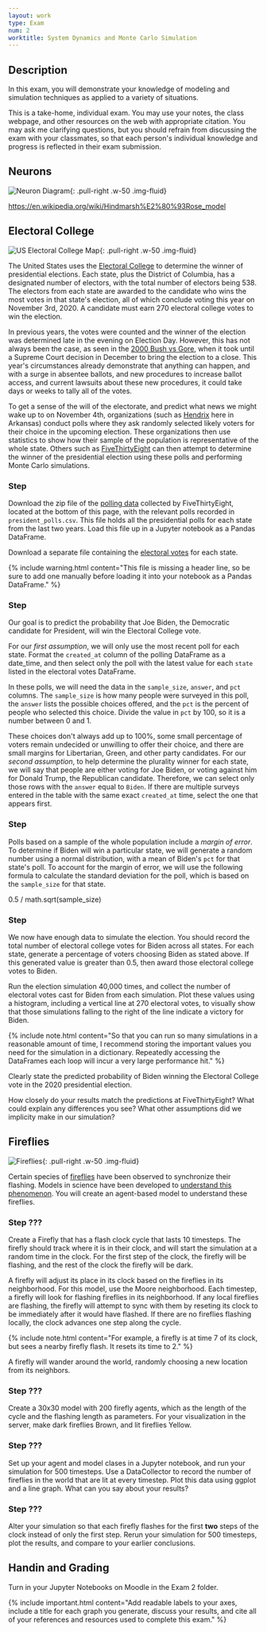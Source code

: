 ```yaml
---
layout: work
type: Exam
num: 2
worktitle: System Dynamics and Monte Carlo Simulation
---
```


## Description

In this exam, you will demonstrate your knowledge of modeling and simulation
techniques as applied to a variety of situations.

This is a take-home,
individual exam. You may use your notes, the class webpage, and other
resources on the web with appropriate citation.
You may ask me clarifying questions, but you should refrain from discussing
the exam with your classmates, so that each person's individual knowledge and
progress is reflected in their exam submission.

## Neurons

![Neuron Diagram](../assets/images/neuron.png){: .pull-right .w-50 .img-fluid}

https://en.wikipedia.org/wiki/Hindmarsh%E2%80%93Rose_model

## Electoral College

![US Electoral College Map](../assets/images/ec.png){: .pull-right .w-50 .img-fluid}

The United States uses the [Electoral College](https://en.wikipedia.org/wiki/United_States_Electoral_College) to determine the winner of presidential elections.
Each state, plus the District of Columbia, has a designated number of electors, with the total number of electors being 538. The electors from each state are awarded to the candidate who wins the most votes in that state's election, all of which conclude voting this year on November 3rd, 2020. A candidate must earn 270 electoral college votes to win the election.

In previous years, the votes were counted and the winner of the
election was determined late in the evening on Election Day. However, this has not always been the case, as seen in the [2000 Bush vs Gore](https://en.wikipedia.org/wiki/Bush_v._Gore), when it took until a Supreme Court decision in December to bring the election to a close. This year's circumstances already demonstrate that anything can happen, and with a surge in absentee ballots, and new procedures to increase ballot access, and current lawsuits about these new procedures, it could take days or weeks to tally all of the votes.

To get a sense of the will of the electorate, and predict what news we might wake up to on November 4th, organizations (such as [Hendrix](https://www.hendrix.edu/news/news.aspx?id=86521) here in Arkansas)
conduct polls where they ask randomly selected likely voters for their choice in the upcoming election.
These organizations then use statistics to show how their sample of the population is representative of the whole state. Others such as [FiveThirtyEight](https://fivethirtyeight.com/) can then attempt to determine the winner of the presidential election using these polls and performing Monte Carlo simulations.

### Step

Download the zip file of the [polling data](https://projects.fivethirtyeight.com/2020-election-forecast/) collected by FiveThirtyEight, located at the bottom of this page, with the relevant polls recorded in `president_polls.csv`. This file holds all the presidential polls for each state from the last two years. Load this file up in a Jupyter notebook as a Pandas DataFrame.

Download a separate file containing the [electoral votes](https://raw.githubusercontent.com/chris-taylor/USElection/master/data/electoral-college-votes.csv) for each state.

{% include warning.html content="This file is missing a header line, so be sure to add one manually before loading it into your notebook as a Pandas DataFrame." %}

### Step

Our goal is to predict the probability that Joe Biden, the Democratic candidate for President, will win the Electoral College vote.

For our *first assumption*, we will only use the most recent poll for each state. Format the `created_at` column of the polling DataFrame as a date_time,
and then select only the poll with the latest value for each `state` listed in the electoral votes DataFrame.

In these polls, we will need the data in the `sample_size`, `answer`, and `pct` columns. The `sample_size` is how many people were surveyed in this poll, the `answer` lists the possible choices offered, and the `pct` is the percent of
people who selected this choice. Divide the value in `pct` by 100, so it is a number between 0 and 1.

These choices don't always add up to 100%, some
small percentage of voters remain undecided or unwilling to offer their choice, and there are small margins for Libertarian, Green, and other party candidates.
For our *second assumption*, to help determine the plurality winner for each state, we will say that people are either voting for Joe Biden, or voting against him for Donald Trump, the Republican candidate. Therefore, we can select only those rows with the `answer` equal to `Biden`. If there are multiple surveys entered in the table with the same exact `created_at` time, select the one that appears first.

### Step

Polls based on a sample of the whole population include a *margin of error*. To determine if Biden will win a particular state, we will generate a random number using a normal distribution, with a mean of Biden's `pct` for that state's poll.
To account for the margin of error, we will use the following formula to calculate the standard deviation for the poll, which is based on the `sample_size` for that state.

0.5 / math.sqrt(sample_size)

### Step

We now have enough data to simulate the election. You should record the total number of electoral college votes for Biden across all states. For each state, generate a percentage of voters choosing Biden as stated above. If this generated value is greater than 0.5, then award those electoral college votes to Biden.

Run the election simulation 40,000 times, and collect the number of electoral votes
cast for Biden from each simulation. Plot these values using a histogram, including a vertical line at 270 electoral votes, to visually show that those simulations falling to the right of the line indicate a victory for Biden.

{% include note.html content="So that you can run so many simulations in a reasonable amount of time, I recommend storing the important values you need for the simulation in a dictionary. Repeatedly accessing the DataFrames each loop will incur a very large performance hit." %}

Clearly state the predicted probability of Biden winning the Electoral College vote in the 2020 presidential election.

How closely do your results match the predictions at FiveThirtyEight?
What could explain any differences you see? What other assumptions did we implicity make in our simulation?

## Fireflies

![Fireflies](../assets/images/firefliespublicdomain.jpg){: .pull-right .w-50 .img-fluid}

Certain species of
[fireflies](https://www.nps.gov/grsm/learn/nature/fireflies.htm) have been observed to synchronize their flashing. Models in science have been developed to
[understand this phenomenon](http://users.uoa.gr/~pjioannou/nonlin/fireflysychronization.pdf). You will create an agent-based model to understand these fireflies.

### Step ???

Create a Firefly that has a flash clock cycle that lasts 10 timesteps. The firefly should track where it is in their clock, and will start the simulation at a random time in the clock. For the first step of the clock, the firefly will be flashing, and the rest of the clock the firefly will be dark.

A firefly will adjust its place in its clock based on the fireflies in its neighborhood. For this model, use the Moore neighborhood. Each timestep, a firefly will look for flashing fireflies in its neighborhood. If any local fireflies are flashing, the firefly will attempt to sync with them by reseting its clock to be immediately after it would have flashed. If there are no fireflies flashing locally, the clock advances one step along the cycle.

{% include note.html content="For example, a firefly is at time 7 of its clock, but sees a nearby firefly flash. It resets its time to 2." %}

A firefly will wander around the world, randomly choosing a new location from its neighbors.

### Step ???

Create a 30x30 model with 200 firefly agents, which as the length of the cycle and the flashing length as parameters. For your visualization in the server, make dark fireflies Brown, and lit fireflies Yellow.

### Step ???

Set up your agent and model clases in a Jupyter notebook, and run your simulation for 500 timesteps. Use a DataCollector to record the number of fireflies in the world that are lit at every timestep. Plot this data using ggplot and a line graph. What can you say about your results?

### Step ???

Alter your simulation so that each firefly flashes for the first **two** steps of the clock instead of only the first step. Rerun your simulation for 500 timesteps, plot the results, and compare to your earlier conclusions.

## Handin and Grading

Turn in your Jupyter Notebooks on Moodle in the Exam 2 folder.

{% include important.html content="Add readable labels to your axes,
include a title for each graph you generate, discuss your results,
and cite all of your references and resources used to complete
this exam." %}
